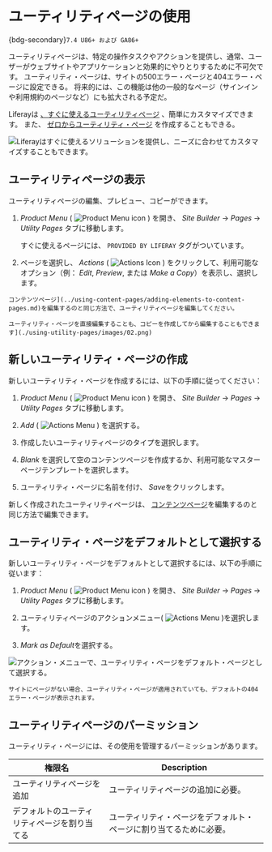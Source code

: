 # ユーティリティページの使用

{bdg-secondary}`7.4 U86+ および GA86+`

ユーティリティページは、特定の操作タスクやアクションを提供し、通常、ユーザーがウェブサイトやアプリケーションと効果的にやりとりするために不可欠です。 ユーティリティ・ページは、サイトの500エラー・ページと404エラー・ページに設定できる。 将来的には、この機能は他の一般的なページ（サインインや利用規約のページなど）にも拡大される予定だ。

Liferayは [、すぐに使えるユーティリティページ](#viewing-utility-pages) 、簡単にカスタマイズできます。 また、 [ゼロからユーティリティ・ページ](#creating-a-new-utility-page) を作成することもできる。

![Liferayはすぐに使えるソリューションを提供し、ニーズに合わせてカスタマイズすることもできます。](./using-utility-pages/images/01.png)

## ユーティリティページの表示

ユーティリティページの編集、プレビュー、コピーができます。

1. *Product Menu* ( ![Product Menu icon](../../../images/icon-product-menu.png) ) を開き、 *Site Builder* &rarr; *Pages* &rarr; *Utility Pages* タブに移動します。

    すぐに使えるページには、 `PROVIDED BY LIFERAY` タグがついています。

1. ページを選択し、 *Actions* ( ![Actions Icon](../../../images/icon-actions.png) ) をクリックして、利用可能なオプション（例： *Edit*, *Preview*, または *Make a Copy*）を表示し、選択します。

```{tip}
コンテンツページ](../using-content-pages/adding-elements-to-content-pages.md)を編集するのと同じ方法で、ユーティリティページを編集してください。

ユーティリティ・ページを直接編集することも、コピーを作成してから編集することもできます](./using-utility-pages/images/02.png)
```

## 新しいユーティリティ・ページの作成

新しいユーティリティ・ページを作成するには、以下の手順に従ってください：

1. *Product Menu* ( ![Product Menu icon](../../../images/icon-product-menu.png) ) を開き、 *Site Builder* &rarr; *Pages* &rarr; *Utility Pages* タブに移動します。

1. *Add* ( ![Actions Menu](../../../images/icon-add.png) ) を選択する。

1. 作成したいユーティリティページのタイプを選択します。

1. *Blank* を選択して空のコンテンツページを作成するか、利用可能なマスターページテンプレートを選択します。

1. ユーティリティ・ページに名前を付け、 *Save*をクリックします。

新しく作成されたユーティリティページは、 [コンテンツページ](../using-content-pages/adding-elements-to-content-pages.md)を編集するのと同じ方法で編集できます。

## ユーティリティ・ページをデフォルトとして選択する

新しいユーティリティ・ページをデフォルトとして選択するには、以下の手順に従います：

1. *Product Menu* ( ![Product Menu icon](../../../images/icon-product-menu.png) ) を開き、 *Site Builder* &rarr; *Pages* &rarr; *Utility Pages* タブに移動します。

1. ユーティリティページのアクションメニュー( ![Actions Menu](../../../images/icon-actions.png) )を選択します。

1. *Mark as Default*を選択する。

![アクション・メニューで、ユーティリティ・ページをデフォルト・ページとして選択する。](./using-utility-pages/images/03.png)

```{note}
サイトにページがない場合、ユーティリティ・ページが適用されていても、デフォルトの404エラー・ページが表示されます。
```

## ユーティリティページのパーミッション

ユーティリティ・ページには、その使用を管理するパーミッションがあります。

| 権限名                    | Description                       |
| ---------------------- | --------------------------------- |
| ユーティリティページを追加          | ユーティリティページの追加に必要。                 |
| デフォルトのユーティリティページを割り当てる | ユーティリティ・ページをデフォルト・ページに割り当てるために必要。 |

<!-- TASK: LPS-155184 Document 404 Error pages can be added to custom site initializers -->